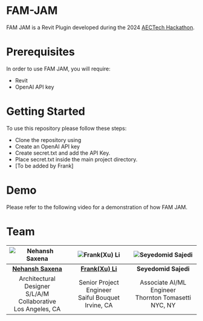 # FAM-JAM

FAM JAM is a Revit Plugin developed during the 2024 [AECTech Hackathon](https://www.aectech.us/la-event). 

# Prerequisites
In order to use FAM JAM, you will require:
* Revit
* OpenAI API key
  
# Getting Started
To use this repository please follow these steps:
* Clone the repository using <git>
* Create an OpenAI API key
* Create secret.txt and add the API Key.
* Place secret.txt inside the main project directory. 
* [To be added by Frank]

# Demo 
Please refer to the following video for a demonstration of how FAM JAM.

# Team

| ![Nehansh Saxena](https://github.com/ssajedi/FAM-JAM/blob/main/assets/nehansh.jpg) | ![Frank(Xu) Li](https://github.com/ssajedi/FAM-JAM/blob/main/assets/Frank.jpg) | ![Seyedomid Sajedi](https://github.com/ssajedi/FAM-JAM/blob/main/assets/Omid.jpg) |
|:--:|:--:|:--:|
| [**Nehansh Saxena**]() | [**Frank(Xu) Li**](https://www.linkedin.com/in/frankeng/) | **Seyedomid Sajedi** |
| Architectural Designer<br>S/L/A/M Collaborative<br>Los Angeles, CA | Senior Project Engineer<br>Saiful Bouquet<br>Irvine, CA | Associate AI/ML Engineer<br>Thornton Tomasetti<br>NYC, NY |
